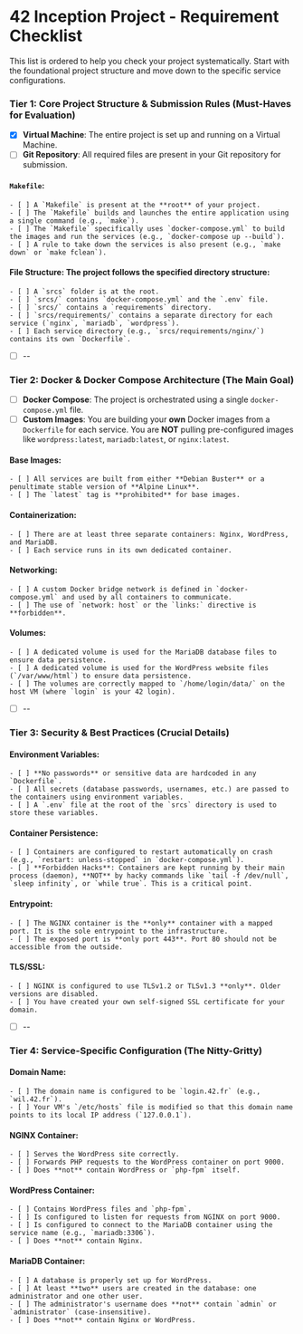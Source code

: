 # 42 Inception Project - Requirement Checklist

This list is ordered to help you check your project systematically. Start with the foundational project structure and move down to the specific service configurations.


### Tier 1: Core Project Structure & Submission Rules (Must-Haves for Evaluation)

- [x] **Virtual Machine**: The entire project is set up and running on a Virtual Machine.
- [ ] **Git Repository**: All required files are present in your Git repository for submission.
#### **`Makefile`**:
    - [ ] A `Makefile` is present at the **root** of your project.
    - [ ] The `Makefile` builds and launches the entire application using a single command (e.g., `make`).
    - [ ] The `Makefile` specifically uses `docker-compose.yml` to build the images and run the services (e.g., `docker-compose up --build`).
    - [ ] A rule to take down the services is also present (e.g., `make down` or `make fclean`).
#### **File Structure**: The project follows the specified directory structure:
    - [ ] A `srcs` folder is at the root.
    - [ ] `srcs/` contains `docker-compose.yml` and the `.env` file.
    - [ ] `srcs/` contains a `requirements` directory.
    - [ ] `srcs/requirements/` contains a separate directory for each service (`nginx`, `mariadb`, `wordpress`).
    - [ ] Each service directory (e.g., `srcs/requirements/nginx/`) contains its own `Dockerfile`.

- [ ] --

### Tier 2: Docker & Docker Compose Architecture (The Main Goal)

- [ ] **Docker Compose**: The project is orchestrated using a single `docker-compose.yml` file.
- [ ] **Custom Images**: You are building your **own** Docker images from a `Dockerfile` for each service. You are **NOT** pulling pre-configured images like `wordpress:latest`, `mariadb:latest`, or `nginx:latest`.
#### **Base Images**:
    - [ ] All services are built from either **Debian Buster** or a penultimate stable version of **Alpine Linux**.
    - [ ] The `latest` tag is **prohibited** for base images.
#### **Containerization**:
    - [ ] There are at least three separate containers: Nginx, WordPress, and MariaDB.
    - [ ] Each service runs in its own dedicated container.
#### **Networking**:
    - [ ] A custom Docker bridge network is defined in `docker-compose.yml` and used by all containers to communicate.
    - [ ] The use of `network: host` or the `links:` directive is **forbidden**.
#### **Volumes**:
    - [ ] A dedicated volume is used for the MariaDB database files to ensure data persistence.
    - [ ] A dedicated volume is used for the WordPress website files (`/var/www/html`) to ensure data persistence.
    - [ ] The volumes are correctly mapped to `/home/login/data/` on the host VM (where `login` is your 42 login).

- [ ] --

### Tier 3: Security & Best Practices (Crucial Details)

#### **Environment Variables**:
    - [ ] **No passwords** or sensitive data are hardcoded in any `Dockerfile`.
    - [ ] All secrets (database passwords, usernames, etc.) are passed to the containers using environment variables.
    - [ ] A `.env` file at the root of the `srcs` directory is used to store these variables.
#### **Container Persistence**:
    - [ ] Containers are configured to restart automatically on crash (e.g., `restart: unless-stopped` in `docker-compose.yml`).
    - [ ] **Forbidden Hacks**: Containers are kept running by their main process (daemon), **NOT** by hacky commands like `tail -f /dev/null`, `sleep infinity`, or `while true`. This is a critical point.
#### **Entrypoint**:
    - [ ] The NGINX container is the **only** container with a mapped port. It is the sole entrypoint to the infrastructure.
    - [ ] The exposed port is **only port 443**. Port 80 should not be accessible from the outside.
#### **TLS/SSL**:
    - [ ] NGINX is configured to use TLSv1.2 or TLSv1.3 **only**. Older versions are disabled.
    - [ ] You have created your own self-signed SSL certificate for your domain.

- [ ] --

### Tier 4: Service-Specific Configuration (The Nitty-Gritty)

#### **Domain Name**:
    - [ ] The domain name is configured to be `login.42.fr` (e.g., `wil.42.fr`).
    - [ ] Your VM's `/etc/hosts` file is modified so that this domain name points to its local IP address (`127.0.0.1`).
#### **NGINX Container**:
    - [ ] Serves the WordPress site correctly.
    - [ ] Forwards PHP requests to the WordPress container on port 9000.
    - [ ] Does **not** contain WordPress or `php-fpm` itself.
#### **WordPress Container**:
    - [ ] Contains WordPress files and `php-fpm`.
    - [ ] Is configured to listen for requests from NGINX on port 9000.
    - [ ] Is configured to connect to the MariaDB container using the service name (e.g., `mariadb:3306`).
    - [ ] Does **not** contain Nginx.
#### **MariaDB Container**:
    - [ ] A database is properly set up for WordPress.
    - [ ] At least **two** users are created in the database: one administrator and one other user.
    - [ ] The administrator's username does **not** contain `admin` or `administrator` (case-insensitive).
    - [ ] Does **not** contain Nginx or WordPress.
